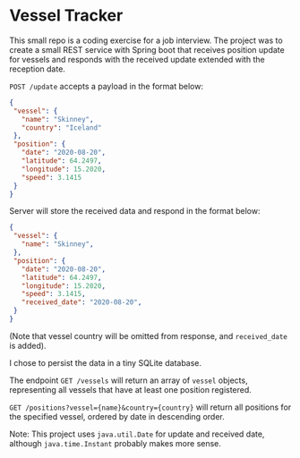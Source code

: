 # Vessel Tracker

This small repo is a coding exercise for a job interview. The project
was to create a small REST service with Spring boot that receives
position update for vessels and responds with the received update extended
with the reception date.

`POST /update` accepts a payload in the format below:

```json
{
 "vessel": {
   "name": "Skinney",
   "country": "Iceland"
 },
 "position": {
   "date": "2020-08-20",
   "latitude": 64.2497,
   "longitude": 15.2020,
   "speed": 3.1415
 }
}
```
Server will store the received data and respond in the format below:
```json
{
 "vessel": {
   "name": "Skinney",
 },
 "position": {
   "date": "2020-08-20",
   "latitude": 64.2497,
   "longitude": 15.2020,
   "speed": 3.1415,
   "received_date": "2020-08-20",
 }
}
```
(Note that vessel country will be omitted from response, and `received_date` is added).

I chose to persist the data in a tiny SQLite database.

The endpoint `GET /vessels` will return an array of `vessel` objects,
representing all vessels that have at least one position registered.

`GET /positions?vessel={name}&country={country}` will return all positions
for the specified vessel, ordered by date in descending order.

Note: This project uses `java.util.Date` for update and received date,
although `java.time.Instant` probably makes more sense.
